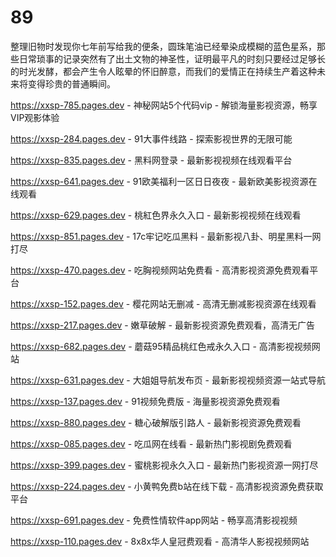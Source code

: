 # 89
整理旧物时发现你七年前写给我的便条，圆珠笔油已经晕染成模糊的蓝色星系，那些日常琐事的记录突然有了出土文物的神圣性，证明最平凡的时刻只要经过足够长的时光发酵，都会产生令人眩晕的怀旧醉意，而我们的爱情正在持续生产着这种未来将变得珍贵的普通瞬间。

https://xxsp-785.pages.dev - 神秘网站5个代码vip - 解锁海量影视资源，畅享VIP观影体验

https://xxsp-284.pages.dev - 91大事件线路 - 探索影视世界的无限可能

https://xxsp-835.pages.dev - 黑料网登录 - 最新影视视频在线观看平台

https://xxsp-641.pages.dev - 91欧美福利一区日日夜夜 - 最新欧美影视资源在线观看

https://xxsp-629.pages.dev - 桃紅色界永久入口 - 最新影视视频在线观看

https://xxsp-851.pages.dev - 17c牢记吃瓜黑料 - 最新影视八卦、明星黑料一网打尽

https://xxsp-470.pages.dev - 吃胸视频网站免费看 - 高清影视资源免费观看平台

https://xxsp-152.pages.dev - 樱花网站无删减 - 高清无删减影视资源在线观看

https://xxsp-217.pages.dev - 嫩草破解 - 最新影视资源免费观看，高清无广告

https://xxsp-682.pages.dev - 蘑菇95精品桃红色戒永久入口 - 高清影视视频网站

https://xxsp-631.pages.dev - 大姐姐导航发布页 - 最新影视视频资源一站式导航

https://xxsp-137.pages.dev - 91视频免费版 - 海量影视资源免费观看

https://xxsp-880.pages.dev - 糖心破解版引路人 - 最新影视资源免费观看

https://xxsp-085.pages.dev - 吃瓜网在线看 - 最新热门影视剧免费观看

https://xxsp-399.pages.dev - 蜜桃影视永久入口 - 最新热门影视资源一网打尽

https://xxsp-224.pages.dev - 小黄鸭免费b站在线下载 - 高清影视资源免费获取平台

https://xxsp-691.pages.dev - 免费性情软件app网站 - 畅享高清影视视频

https://xxsp-110.pages.dev - 8x8x华人皇冠费观看 - 高清华人影视视频网站
